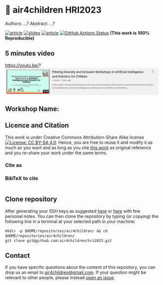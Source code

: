 # :page_facing_up: air4children HRI2023

Authors: 
...?
Abstract:
...?

[![article](https://img.shields.io/badge/article-arXiv-orange.svg)](https://arxiv.org/abs/2203.03204) 
[![slides](https://img.shields.io/badge/see-slides-blue.svg)](slides/slides-final.pdf) 
[![article](https://img.shields.io/badge/read-article-blue.svg)](https://github.com/air4children/hri2023/blob/pdfs/workshop-paper.pdf)
[![GitHub Actions Status](https://github.com/air4children/hri2023/workflows/CITEX/badge.svg)](https://github.com/air4children/hri2023/actions) 
**(This work is 100% Reproducible)**

## 5 minutes video
https://youtu.be/? 
[![fig](slides/youtube-screenshot.png)](https://youtu.be/?)

## Workshop Name:


## Licence and Citation 
This work is under Creative Commons Attribution-Share Alike license [![License: CC BY-SA 4.0](https://licensebuttons.net/l/by-sa/4.0/80x15.png)](https://creativecommons.org/licenses/by-sa/4.0/). 
Hence, you are free to reuse it and modify it as much as you want and as long as you cite [this work](https://github.com/air4children/hri2023) as original reference and you re-share your work under the same terms.

### Cite as

### BibTeX to cite
```

```

## Clone repository
After generating your SSH keys as suggested [here](https://docs.github.com/en/github/authenticating-to-github/generating-a-new-ssh-key-and-adding-it-to-the-ssh-agent) or [here](https://github.com/mxochicale/tools/blob/main/github/SSH.md) with few personal notes.
You can then clone the repository by typing (or copying) the following line in a terminal at your selected path in your machine:
```
mkdir -p $HOME/repositories/air4children/ && cd $HOME/repositories/air4children/
git clone git@github.com:air4children/hri2023.git
```

## Contact 
If you have specific questions about the content of this repository, you can drop us an email to [air4children@gmail.com](mailto:air4children@gmail.com?subject="[hri2023-questions]").
If your question might be relevant to other people, please instead [open an issue](https://github.com/air4children/hri2023/issues).
